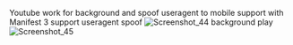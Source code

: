Youtube work for background and spoof useragent to mobile
support with Manifest 3 support
useragent spoof
![Screenshot_44](https://github.com/user-attachments/assets/55ac4cf5-5389-4611-b9a6-32671aab2898)
background play
![Screenshot_45](https://github.com/user-attachments/assets/2056a401-19c9-4d06-a13d-32cb794ab146)
